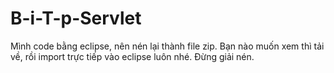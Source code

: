 # B-i-T-p-Servlet
Mình code  bằng eclipse, nên nén lại thành file zip. 
Bạn nào muốn xem thì tải về, rồi import trực tiếp vào eclipse luôn nhé.
Đừng giải nén.
